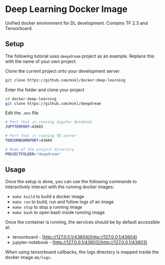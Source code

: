 # Deep Learning Docker Image
Unified docker environment for DL development. Contains TF 2.3 and Tensorboard.

## Setup
The following tutorial uses `deepdream` project as an example. Replace this with the name of your own project.

Clone the current project onto your development server
```bash
git clone https://github.com/mskl/docker-deep-learning
```

Enter the folder and clone your project 
```bash
cd docker-deep-learning
git clone https://github.com/mskl/deepdream
```

Edit the `.env` file
```bash
# Port that is running Jupyter Notebook
JUPYTERPORT=43603

# Port that is running TB server
TENSORBOARDPORT=43604

# Name of the project directory
PROJECTFOLDER="deepdream"
```

## Usage
Once the setup is done, you can use the following commands to interactively interact with the running docker images:
- `make build` to build a docker image
- `make run` to build, run and follow logs of an image
- `make stop` to stop a running image
- `make bash` to open bash inside running image

Once the container is running, the services should be by default accessible at:
- tensorboard - [http://127.0.0.1/43604](http://127.0.0.1/43604)
- jupyter-notebook - [http://127.0.0.1/43603](http://127.0.0.1/43603)

When using tensorboard callbacks, the logs directory is mapped inside the docker image as`/logs`.
